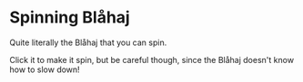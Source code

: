 # Spinning Blåhaj
Quite literally the Blåhaj that you can spin.

Click it to make it spin, but be careful though, since the Blåhaj doesn't know how to slow down!
